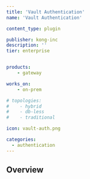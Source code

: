 ```yaml
---
title: 'Vault Authentication'
name: 'Vault Authentication'

content_type: plugin

publisher: kong-inc
description: ''
tier: enterprise


products:
    - gateway

works_on:
    - on-prem

# topologies:
#    - hybrid
#    - db-less
#    - traditional

icon: vault-auth.png

categories:
  - authentication
---
```


## Overview
